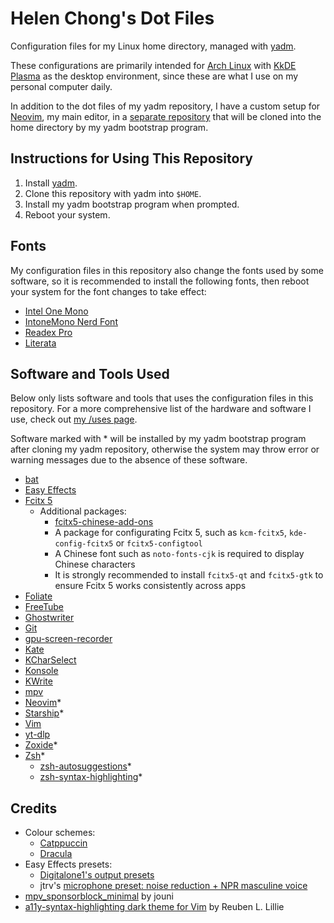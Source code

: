 # Helen Chong's Dot Files

Configuration files for my Linux home directory, managed with [yadm](https://yadm.io/).

These configurations are primarily intended for [Arch Linux](https://archlinux.org/) with [KkDE Plasma](https://kde.org/plasma-desktop/) as the desktop environment, since these are what I use on my personal computer daily.

In addition to the dot files of my yadm repository, I have a custom setup for [Neovim](https://neovim.io/), my main editor, in a [separate repository](https://git.helenchong.dev/helenchong/LazyVim) that will be cloned into the home directory by my yadm bootstrap program.

## Instructions for Using This Repository

1. Install [yadm](https://yadm.io/).
2. Clone this repository with yadm into `$HOME`.
3. Install my yadm bootstrap program when prompted.
4. Reboot your system.

## Fonts

My configuration files in this repository also change the fonts used by some software, so it is recommended to install the following fonts, then reboot your system for the font changes to take effect:

- [Intel One Mono](https://www.intel.com/content/www/us/en/company-overview/one-monospace-font.html)
- [IntoneMono Nerd Font](https://www.nerdfonts.com/font-downloads)
- [Readex Pro](https://fonts.google.com/specimen/Readex+Pro)
- [Literata](https://fonts.google.com/specimen/Literata)

## Software and Tools Used

Below only lists software and tools that uses the configuration files in this repository. For a more comprehensive list of the hardware and software I use, check out [my /uses page](https://helenchong.dev/uses/).

Software marked with * will be installed by my yadm bootstrap program after cloning my yadm repository, otherwise the system may throw error or warning messages due to the absence of these software.

- [bat](https://github.com/sharkdp/bat)
- [Easy Effects](https://github.com/wwmm/easyeffects)
- [Fcitx 5](https://fcitx-im.org/)
    - Additional packages:
        - [fcitx5-chinese-add-ons](https://github.com/fcitx/fcitx5-chinese-addons)
        - A package for configurating Fcitx 5, such as `kcm-fcitx5`, `kde-config-fcitx5` or `fcitx5-configtool`
        - A Chinese font such as `noto-fonts-cjk` is required to display Chinese characters
        - It is strongly recommended to install `fcitx5-qt` and `fcitx5-gtk` to ensure Fcitx 5 works consistently across apps
- [Foliate](https://johnfactotum.github.io/foliate/)
- [FreeTube](https://freetubeapp.io/)
- [Ghostwriter](https://ghostwriter.kde.org/)
- [Git](https://git-scm.com/)
- [gpu-screen-recorder](https://git.dec05eba.com/gpu-screen-recorder/about/)
- [Kate](https://kate-editor.org/)
- [KCharSelect](https://apps.kde.org/kcharselect/)
- [Konsole](https://konsole.kde.org/)
- [KWrite](https://apps.kde.org/kwrite/)
- [mpv](https://mpv.io/)
- [Neovim](https://neovim.io/)*
- [Starship](https://starship.rs/)*
- [Vim](https://www.vim.org/)
- [yt-dlp](https://github.com/yt-dlp/yt-dlp)
- [Zoxide](https://github.com/ajeetdsouza/zoxide)*
- [Zsh](https://www.zsh.org/)*
    - [zsh-autosuggestions](https://github.com/zsh-users/zsh-autosuggestions)*
    - [zsh-syntax-highlighting](https://github.com/zsh-users/zsh-syntax-highlighting)*

## Credits

- Colour schemes:
    - [Catppuccin](https://catppuccin.com/)
    - [Dracula](https://draculatheme.com/)
- Easy Effects presets:
    - [Digitalone1's output presets](https://github.com/Digitalone1/EasyEffects-Presets)
    - jtrv's [microphone preset: noise reduction + NPR masculine voice](https://gist.github.com/jtrv/47542c8be6345951802eebcf9dc7da31)
- [mpv_sponsorblock_minimal](https://codeberg.org/jouni/mpv_sponsorblock_minimal) by jouni
- [a11y-syntax-highlighting dark theme for Vim](https://github.com/ericwbailey/a11y-syntax-highlighting/blob/main/dist/vim/a11y-dark.vim) by Reuben L. Lillie
